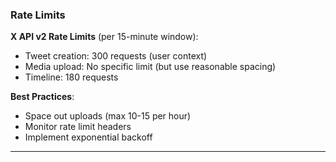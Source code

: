 ### Rate Limits

**X API v2 Rate Limits** (per 15-minute window):

- Tweet creation: 300 requests (user context)
- Media upload: No specific limit (but use reasonable spacing)
- Timeline: 180 requests

**Best Practices**:

- Space out uploads (max 10-15 per hour)
- Monitor rate limit headers
- Implement exponential backoff

---
